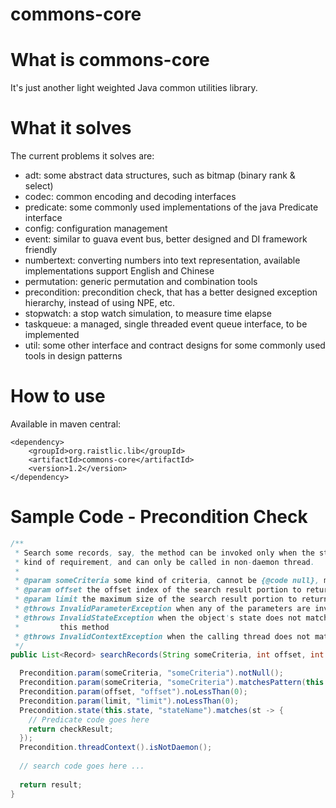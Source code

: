 commons-core
==============

# What is commons-core 

It's just another light weighted Java common utilities library.

# What it solves

The current problems it solves are:

- adt: some abstract data structures, such as bitmap (binary rank & select)
- codec: common encoding and decoding interfaces
- predicate: some commonly used implementations of the java Predicate interface
- config: configuration management
- event: similar to guava event bus, better designed and DI framework friendly
- numbertext: converting numbers into text representation, available implementations support English and Chinese
- permutation: generic permutation and combination tools
- precondition: precondition check, that has a better designed exception hierarchy, instead of using NPE, etc.
- stopwatch: a stop watch simulation, to measure time elapse
- taskqueue: a managed, single threaded event queue interface, to be implemented
- util: some other interface and contract designs for some commonly used tools in design patterns

# How to use

Available in maven central:
```
<dependency>
    <groupId>org.raistlic.lib</groupId>
    <artifactId>commons-core</artifactId>
    <version>1.2</version>
</dependency>
```

# Sample Code - Precondition Check

``` java
/**
 * Search some records, say, the method can be invoked only when the state of the object meets some 
 * kind of requirement, and can only be called in non-daemon thread.
 *
 * @param someCriteria some kind of criteria, cannot be {@code null}, must match some pattern.
 * @param offset the offset index of the search result portion to return, cannot be less than {@code 0}.
 * @param limit the maximum size of the search result portion to return, cannot be less than {code 0}.
 * @throws InvalidParameterException when any of the parameters are invalid.
 * @throws InvalidStateException when the object's state does not match the requirement for calling 
 *         this method
 * @throws InvalidContextException when the calling thread does not match the requirement
 */
public List<Record> searchRecords(String someCriteria, int offset, int limit) {

  Precondition.param(someCriteria, "someCriteria").notNull();
  Precondition.param(someCriteria, "someCriteria").matchesPattern(this.someRegexPattern);
  Precondition.param(offset, "offset").noLessThan(0);
  Precondition.param(limit, "limit").noLessThan(0);
  Precondition.state(this.state, "stateName").matches(st -> {
    // Predicate code goes here
    return checkResult;
  });
  Precondition.threadContext().isNotDaemon();
  
  // search code goes here ...
  
  return result;
}

```